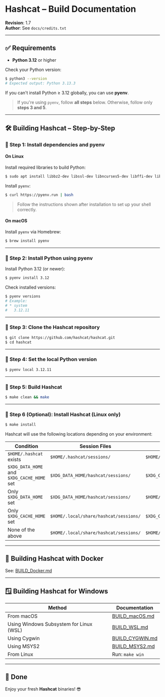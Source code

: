 
# Hashcat – Build Documentation

**Revision**: 1.7  
**Author**: See `docs/credits.txt`

---

## ✅ Requirements

- **Python 3.12** or higher

Check your Python version:

```bash
$ python3 --version
# Expected output: Python 3.13.3
```

If you can't install Python ≥ 3.12 globally, you can use **pyenv**.

> If you're using `pyenv`, follow **all steps** below. Otherwise, follow only **steps 3 and 5**.

---

## 🛠️ Building Hashcat – Step-by-Step

### 🔹 Step 1: Install dependencies and pyenv

#### On Linux

Install required libraries to build Python:

```bash
$ sudo apt install libbz2-dev libssl-dev libncurses5-dev libffi-dev libreadline-dev libsqlite3-dev liblzma-dev
```

Install `pyenv`:

```bash
$ curl https://pyenv.run | bash
```

> Follow the instructions shown after installation to set up your shell correctly.

#### On macOS

Install `pyenv` via Homebrew:

```bash
$ brew install pyenv
```

---

### 🔹 Step 2: Install Python using pyenv

Install Python 3.12 (or newer):

```bash
$ pyenv install 3.12
```

Check installed versions:

```bash
$ pyenv versions
# Example:
# * system
#   3.12.11
```

---

### 🔹 Step 3: Clone the Hashcat repository

```bash
$ git clone https://github.com/hashcat/hashcat.git
$ cd hashcat
```

---

### 🔹 Step 4: Set the local Python version

```bash
$ pyenv local 3.12.11
```

---

### 🔹 Step 5: Build Hashcat

```bash
$ make clean && make
```

---

### 🔹 Step 6 (Optional): Install Hashcat (Linux only)

```bash
$ make install
```

Hashcat will use the following locations depending on your environment:

| Condition                                   | Session Files                          | Kernel Cache                          | Potfiles                              |
|--------------------------------------------|----------------------------------------|---------------------------------------|----------------------------------------|
| `$HOME/.hashcat` exists                    | `$HOME/.hashcat/sessions/`             | `$HOME/.hashcat/kernels/`             | `$HOME/.hashcat/`                      |
| `$XDG_DATA_HOME` and `$XDG_CACHE_HOME` set | `$XDG_DATA_HOME/hashcat/sessions/`     | `$XDG_CACHE_HOME/hashcat/kernels/`    | `$XDG_DATA_HOME/hashcat/`              |
| Only `$XDG_DATA_HOME` set                  | `$XDG_DATA_HOME/hashcat/sessions/`     | `$HOME/.cache/hashcat/`               | `$XDG_DATA_HOME/hashcat/`              |
| Only `$XDG_CACHE_HOME` set                 | `$HOME/.local/share/hashcat/sessions/` | `$XDG_CACHE_HOME/hashcat/kernels/`    | `$HOME/.local/share/hashcat/`          |
| None of the above                          | `$HOME/.local/share/hashcat/sessions/` | `$HOME/.cache/hashcat/`               | `$HOME/.local/share/hashcat/`          |

---

## 🐳 Building Hashcat with Docker

See: [BUILD_Docker.md](BUILD_Docker.md)

---

## 🪟 Building Hashcat for Windows

| Method                                 | Documentation                        |
|----------------------------------------|--------------------------------------|
| From macOS                             | [BUILD_macOS.md](BUILD_macOS.md)     |
| Using Windows Subsystem for Linux (WSL)| [BUILD_WSL.md](BUILD_WSL.md)         |
| Using Cygwin                           | [BUILD_CYGWIN.md](BUILD_CYGWIN.md)   |
| Using MSYS2                            | [BUILD_MSYS2.md](BUILD_MSYS2.md)     |
| From Linux                             | Run: `make win`                      |

---

## 🎉 Done

Enjoy your fresh **Hashcat** binaries! 😎
